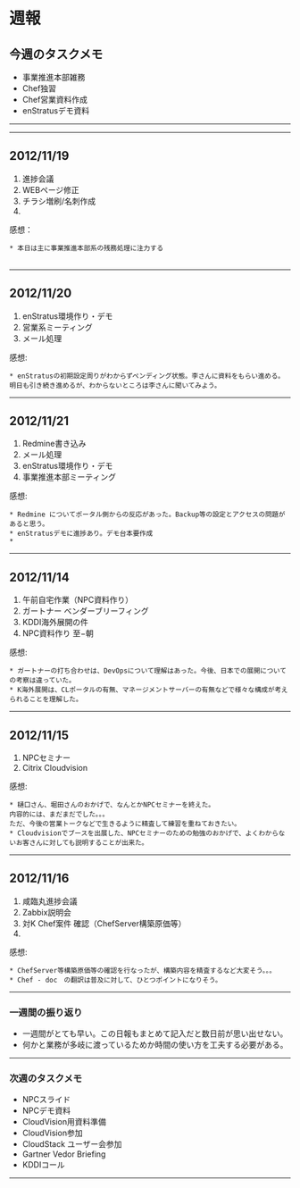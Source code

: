 # 週報


## 今週のタスクメモ

- 事業推進本部雑務
- Chef独習
- Chef営業資料作成
- enStratusデモ資料

---

---

## 2012/11/19

1. 進捗会議
2. WEBページ修正
3. チラシ増刷/名刺作成
4. 


感想：

	* 本日は主に事業推進本部系の残務処理に注力する
	　

---

## 2012/11/20

1. enStratus環境作り・デモ
2. 営業系ミーティング
3. メール処理

感想:

    * enStratusの初期設定周りがわからずペンディング状態。李さんに資料をもらい進める。明日も引き続き進めるが、わからないところは李さんに聞いてみよう。    
	
---

## 2012/11/21

1. Redmine書き込み
2. メール処理
3. enStratus環境作り・デモ
4. 事業推進本部ミーティング

感想:

    * Redmine についてポータル側からの反応があった。Backup等の設定とアクセスの問題があると思う。
    * enStratusデモに進捗あり。デモ台本要作成
    * 
    
	
---

## 2012/11/14

1. 午前自宅作業（NPC資料作り）
2. ガートナー ベンダーブリーフィング
3. KDDI海外展開の件
4. NPC資料作り 至−朝

感想:

    * ガートナーの打ち合わせは、DevOpsについて理解はあった。今後、日本での展開についての考察は違っていた。
    * K海外展開は、CLポータルの有無、マネージメントサーバーの有無などで様々な構成が考えられることを理解した。
    
	
---

## 2012/11/15

1. NPCセミナー
2. Citrix Cloudvision


感想:

    * 樋口さん、堀田さんのおかげで、なんとかNPCセミナーを終えた。
    内容的には、まだまだでした。。。
    ただ、今後の営業トークなどで生きるように精査して練習を重ねておきたい。
    * Cloudvisionでブースを出展した、NPCセミナーのための勉強のおかげで、よくわからないお客さんに対しても説明することが出来た。
    
	
---

## 2012/11/16

1. 咸臨丸進捗会議
2. Zabbix説明会
3. 対K Chef案件 確認（ChefServer構築原価等）
4. 


感想:

    * ChefServer等構築原価等の確認を行なったが、構築内容を精査するなど大変そう。。。
    * Chef - doc　の翻訳は普及に対して、ひとつポイントになりそう。
    
	
---





### 一週間の振り返り


-  一週間がとても早い。この日報もまとめて記入だと数日前が思い出せない。
-  何かと業務が多岐に渡っているためか時間の使い方を工夫する必要がある。


---

### 次週のタスクメモ

- NPCスライド
- NPCデモ資料
- CloudVision用資料準備
- CloudVision参加
- CloudStack ユーザー会参加
- Gartner Vedor Briefing
- KDDIコール

---